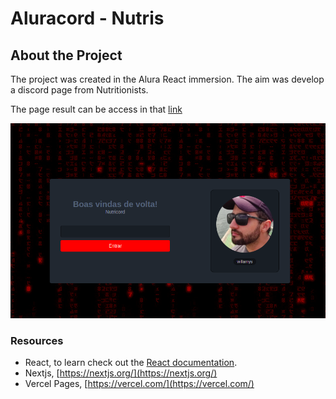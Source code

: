 # Aluracord - Nutris

## About the Project

The project was created in the Alura React immersion. The aim was develop a discord page from Nutritionists.

The page result can be access in that [link](https://aluracord-nutris.vercel.app/)

 ![Main Page](https://github.com/willamys/aluracord-nutris/blob/c1a14e2234f7da5afd1e2fcc998d27a54f217e69/Screenshot%20from%202022-01-24%2016-45-50.png)
 
### Resources

- React, to learn check out the [React documentation](https://reactjs.org/).
- Nextjs, [https://nextjs.org/](https://nextjs.org/)
- Vercel Pages, [https://vercel.com/](https://vercel.com/)
